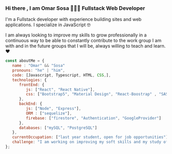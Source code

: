 ### Hi there , I am Omar Sosa 👨🏻‍💻 Fullstack Web Developer 

I'm a Fullstack developer with experience building sites and web applications. I specialize in JavaScript 🤓

I am always looking to improve my skills to grow professionally in a continuous way to be able to constantly contribute to the work group I am with and in the future groups that I will be, always willing to teach and learn. ❤


```javascript
const aboutMe = {
   name : "Omar" && "Sosa"
   pronouns: "he" | "him",
   code: [Javascript, Typescript, HTML, CSS,],
   technologies: {
      frontEnd: {
         js: ["React", "React Native"],
         css: ["Bootstrap5", "Material Design", "React-Boostrap" , "SASS"]
      },
      backEnd: {
         js: ["Node", "Express"],
         ORM : ["sequelize"],
         firebase: ["firestore", "Authentication", "GoogleProvider"]
      },
      databases: ["mySQL", "PostgreSQL"]
   },
   currentOccupation: ["last year student, open for job opportunities"],
   challenge: "I am working on improving my soft skills and my study of English",
};
```
